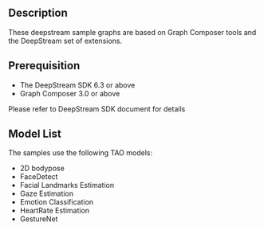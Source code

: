 ## Description
These deepstream sample graphs are based on Graph Composer tools and the DeepStream set of extensions.
 
## Prerequisition
* The DeepStream SDK 6.3 or above
* Graph Composer 3.0 or above

Please refer to DeepStream SDK document for details

## Model List
The samples use the following TAO models:

* 2D bodypose
* FaceDetect
* Facial Landmarks Estimation
* Gaze Estimation
* Emotion Classification
* HeartRate Estimation
* GestureNet
